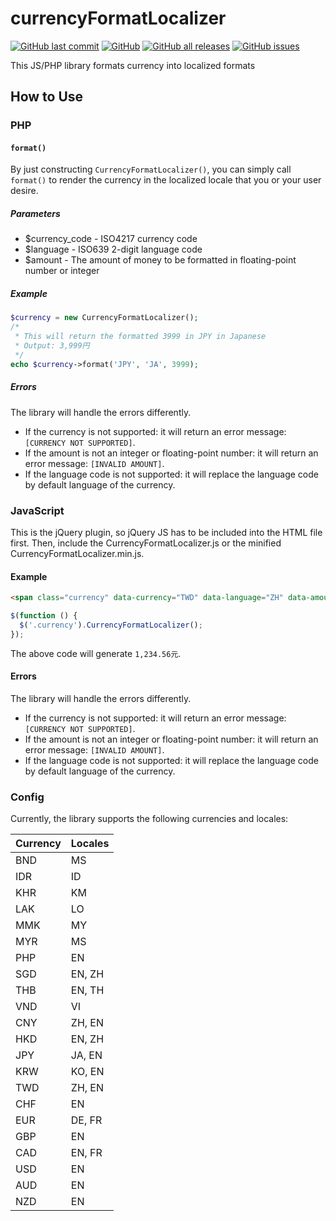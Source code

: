 # currencyFormatLocalizer

[![GitHub last commit](https://img.shields.io/github/last-commit/lee-ratinan/currencyFormatLocalizer)](https://github.com/lee-ratinan/currencyFormatLocalizer/commits/main)
[![GitHub](https://img.shields.io/github/license/lee-ratinan/currencyFormatLocalizer)](https://github.com/lee-ratinan/currencyFormatLocalizer/blob/main/LICENSE)
[![GitHub all releases](https://img.shields.io/github/downloads/lee-ratinan/currencyFormatLocalizer/total)](https://github.com/lee-ratinan/currencyFormatLocalizer/releases)
[![GitHub issues](https://img.shields.io/github/issues/lee-ratinan/currencyFormatLocalizer)](https://github.com/lee-ratinan/currencyFormatLocalizer/issues)

This JS/PHP library formats currency into localized formats

## How to Use

### PHP

#### `format()`

By just constructing `CurrencyFormatLocalizer()`, you can simply call `format()` to render the currency in the localized locale that you or your user desire.

##### Parameters

  * $currency_code - ISO4217 currency code
  * $language - ISO639 2-digit language code
  * $amount - The amount of money to be formatted in floating-point number or integer

##### Example

```PHP
$currency = new CurrencyFormatLocalizer();
/*
 * This will return the formatted 3999 in JPY in Japanese
 * Output: 3,999円
 */
echo $currency->format('JPY', 'JA', 3999);
```

##### Errors

The library will handle the errors differently.
  * If the currency is not supported: it will return an error message: `[CURRENCY NOT SUPPORTED]`.
  * If the amount is not an integer or floating-point number: it will return an error message: `[INVALID AMOUNT]`.
  * If the language code is not supported: it will replace the language code by default language of the currency.

### JavaScript

This is the jQuery plugin, so jQuery JS has to be included into the HTML file first. Then, include the CurrencyFormatLocalizer.js or the minified CurrencyFormatLocalizer.min.js.

#### Example

```HTML
<span class="currency" data-currency="TWD" data-language="ZH" data-amount="1234.56"></span>
```

```JavaScript
$(function () {
  $('.currency').CurrencyFormatLocalizer();
});
```

The above code will generate `1,234.56元`.

#### Errors

The library will handle the errors differently.
  * If the currency is not supported: it will return an error message: `[CURRENCY NOT SUPPORTED]`.
  * If the amount is not an integer or floating-point number: it will return an error message: `[INVALID AMOUNT]`.
  * If the language code is not supported: it will replace the language code by default language of the currency.

### Config

Currently, the library supports the following currencies and locales:

| Currency | Locales |
|----------|---------|
| BND | MS           |
| IDR | ID           |
| KHR | KM           |
| LAK | LO           |
| MMK | MY           |
| MYR | MS           |
| PHP | EN           |
| SGD | EN, ZH       |
| THB | EN, TH       |
| VND | VI           |
| CNY | ZH, EN       |
| HKD | EN, ZH       |
| JPY | JA, EN       |
| KRW | KO, EN       |
| TWD | ZH, EN       |
| CHF | EN           |
| EUR | DE, FR       |
| GBP | EN           |
| CAD | EN, FR       |
| USD | EN           |
| AUD | EN           |
| NZD | EN           |